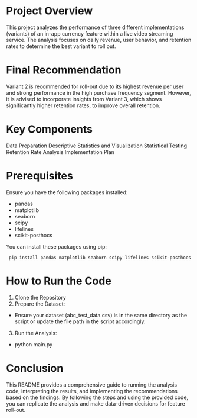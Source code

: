# Project Overview

This project analyzes the performance of three different implementations (variants) of an in-app currency feature within a live video streaming service. The analysis focuses on daily revenue, user behavior, and retention rates to determine the best variant to roll out.

# Final Recommendation

Variant 2 is recommended for roll-out due to its highest revenue per user and strong performance in the high purchase frequency segment. However, it is advised to incorporate insights from Variant 3, which shows significantly higher retention rates, to improve overall retention.

# Key Components

Data Preparation
Descriptive Statistics and Visualization
Statistical Testing
Retention Rate Analysis
Implementation Plan

# Prerequisites

Ensure you have the following packages installed:

- pandas
- matplotlib
- seaborn
- scipy
- lifelines
- scikit-posthocs

You can install these packages using pip:

``` pip install pandas matplotlib seaborn scipy lifelines scikit-posthocs```


# How to Run the Code

1. Clone the Repository
2. Prepare the Dataset:

- Ensure your dataset (abc_test_data.csv) is in the same directory as the script or update the file path in the script accordingly.

3. Run the Analysis:

- python main.py

# Conclusion

This README provides a comprehensive guide to running the analysis code, interpreting the results, and implementing the recommendations based on the findings. By following the steps and using the provided code, you can replicate the analysis and make data-driven decisions for feature roll-out.
